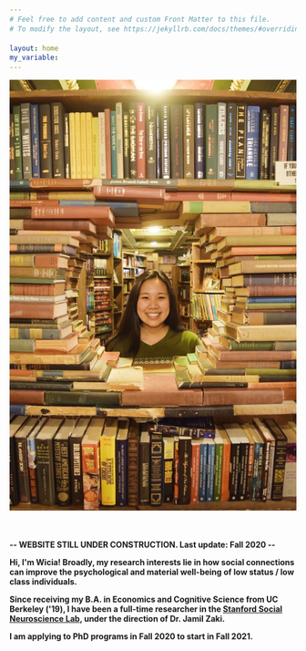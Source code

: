 ```yaml
---
# Feel free to add content and custom Front Matter to this file.
# To modify the layout, see https://jekyllrb.com/docs/themes/#overriding-theme-defaults

layout: home
my_variable:
---
```

<body>
  <div class="homeContainer">
    <img src="/images/00.jpg" class="homeContainer_image">
    <br> <br> <br>
    <p><b>
    -- WEBSITE STILL UNDER CONSTRUCTION. Last update: Fall 2020 --
    <p><b>
    Hi, I'm Wicia!</b> Broadly, my research interests lie in how social connections can improve the psychological and material well-being of low status / low class individuals.</p>
    <p>Since receiving my B.A. in Economics and Cognitive Science from UC Berkeley ('19), I have been  a full-time researcher in the <a href="http://ssnl.stanford.edu/" target=_blank><b>Stanford Social Neuroscience Lab</b></a>, under the direction of  Dr. Jamil Zaki.</p>
    <p>I am applying to PhD programs in Fall 2020 to start in Fall 2021.</p>
  </div>
</body>
